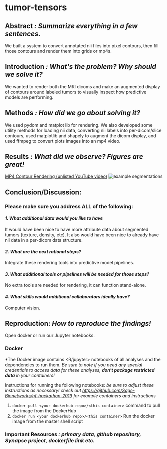 # tumor-tensors

## Abstract *: Summarize everything in a few sentences.* 
We built a system to convert annotated nii files into pixel contours, then fill those contours and render them into grids or mp4s. 

## Introduction *: What's the problem? Why should we solve it?*
We wanted to render both the MRI dicoms and make an augmented display of contours around labeled tumors to visually inspect how predictive models are performing. 

## Methods *: How did we go about solving it?*
We used pydom and matplot lib for rendering. We also developed some utility methods for loading nii data, converting nii labels into per-dicom/slice contours, used matplotlib and shapely to augment the dicom display, and used ffmpeg to convert plots images into an mp4 video.

## Results *: What did we observe? Figures are great!*
[MP4 Contour Rendering (unlisted YouTube video)](https://youtu.be/TrbEZS1ko5g)
![example segmentations](https://i.ibb.co/cLgkhgG/example-contours.png)

## Conclusion/Discussion: 

### Please make sure you address ALL of the following:

#### *1. What additional data would you like to have*
It would have been nice to have more attribute data about segmented tumors (texture, density, etc). It also would have been nice to already have nii data in a per-dicom data structure.

#### *2. What are the next rational steps?* 
Integrate these rendering tools into predictive model pipelines.

#### *3. What additional tools or pipelines will be needed for those steps?*
No extra tools are needed for rendering, it can function stand-alone.

#### *4. What skills would additional collaborators ideally have?*
Computer vision.

## Reproduction: *How to reproduce the findings!*
Open docker or run our Jupyter notebooks.

### Docker

*The Docker image contains <R/jupyter> notebooks of all analyses and the dependencies to run them. *Be sure to note if you need any special credentials to access data for these analyses, **don't package restricted data** in your containers!*

Instructions for running the following notebooks: *be sure to adjust these instructions as necessary! check out https://github.com/Sage-Bionetworks/nf-hackathon-2019 for example containers and instructions*

1. `docker pull <your dockerhub repo>/<this container>` command to pull the image from the DockerHub
2. `docker run <your dockerhub repo>/<this container>` Run the docker image from the master shell script

### Important Resources *: primary data, github repository, Synapse project, dockerfile link etc.*


